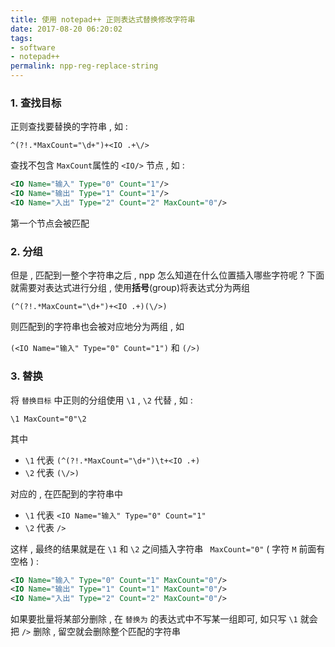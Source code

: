 ```yaml
---
title: 使用 notepad++ 正则表达式替换修改字符串
date: 2017-08-20 06:20:02
tags: 
- software
- notepad++
permalink: npp-reg-replace-string
---
```


### 1. 查找目标

正则查找要替换的字符串 , 如 :

```
^(?!.*MaxCount="\d+")+<IO .+\/>
```

<!-- more -->

查找不包含 `MaxCount`属性的 `<IO/>` 节点 , 如 :

```xml
<IO Name="输入" Type="0" Count="1"/>
<IO Name="输出" Type="1" Count="1"/>
<IO Name="入出" Type="2" Count="2" MaxCount="0"/>
```

第一个节点会被匹配

### 2. 分组

但是 , 匹配到一整个字符串之后 , npp 怎么知道在什么位置插入哪些字符呢 ? 下面就需要对表达式进行分组 , 使用**括号**(group)将表达式分为两组

```
(^(?!.*MaxCount="\d+")+<IO .+)(\/>)
```

则匹配到的字符串也会被对应地分为两组 , 如

`(<IO Name="输入" Type="0" Count="1")` 和 `(/>)`


### 3. 替换

将 `替换目标` 中正则的分组使用 `\1` , `\2` 代替 , 如 :

```
\1 MaxCount="0"\2
```

其中
- `\1` 代表 `(^(?!.*MaxCount="\d+")\t+<IO .+)` 
- `\2` 代表 `(\/>)`

对应的 , 在匹配到的字符串中
 - `\1` 代表 `<IO Name="输入" Type="0" Count="1"` 
 - `\2` 代表 `/>`

这样 , 最终的结果就是在 `\1` 和 `\2` 之间插入字符串 ` MaxCount="0"` ( 字符 `M` 前面有空格 ) :

```xml
<IO Name="输入" Type="0" Count="1" MaxCount="0"/>
<IO Name="输出" Type="1" Count="1" MaxCount="0"/>
<IO Name="入出" Type="2" Count="2" MaxCount="0"/>
```

如果要批量将某部分删除 , 在 `替换为` 的表达式中不写某一组即可, 如只写 `\1` 就会把 `/>` 删除 , 留空就会删除整个匹配的字符串